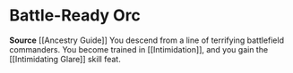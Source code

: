 ﻿---
id: '106'
name: Battle-Ready Orc
rarity: Common
source: '[[DATABASE/source/Ancestry Guide|Ancestry Guide]]'
trait: null
type: Heritage

---
# Battle-Ready Orc

**Source** [[Ancestry Guide]] 
You descend from a line of terrifying battlefield commanders. You become trained in [[Intimidation]], and you gain the [[Intimidating Glare]] skill feat.
